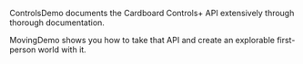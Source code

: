 ControlsDemo documents the Cardboard Controls+ API extensively through thorough documentation.

MovingDemo shows you how to take that API and create an explorable first-person world with it.
